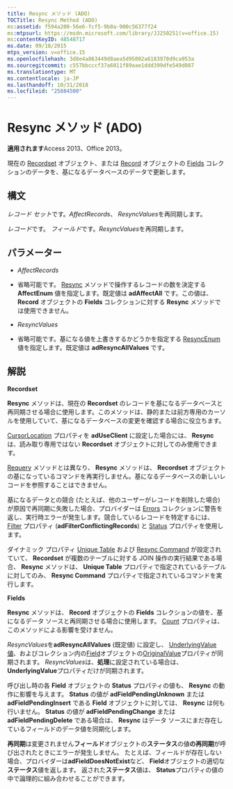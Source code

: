 ```yaml
---
title: Resync メソッド (ADO)
TOCTitle: Resync Method (ADO)
ms:assetid: f594a200-56e6-fcf5-9b0a-900c56377f24
ms:mtpsurl: https://msdn.microsoft.com/library/JJ250251(v=office.15)
ms:contentKeyID: 48548717
ms.date: 09/18/2015
mtps_version: v=office.15
ms.openlocfilehash: 3d8e4a863449d8aea5d95002a6183978d9ca953a
ms.sourcegitcommit: c557bbcccf37a6011f89aae1ddd399dfe549d087
ms.translationtype: MT
ms.contentlocale: ja-JP
ms.lasthandoff: 10/31/2018
ms.locfileid: "25884500"
---
```

# <a name="resync-method-ado"></a>Resync メソッド (ADO)


**適用されます**Access 2013、Office 2013。



現在の [Recordset](recordset-object-ado.md) オブジェクト、または [Record](fields-collection-ado.md) オブジェクトの [Fields](record-object-ado.md) コレクションのデータを、基になるデータベースのデータで更新します。

## <a name="syntax"></a>構文

*レコード セット*です。*AffectRecords*、 *ResyncValues*を再同期します。

*レコード*です。 *フィールド*です。*ResyncValues*を再同期します。

## <a name="parameters"></a>パラメーター

  - *AffectRecords*

  - 省略可能です。 [Resync](affectenum.md) メソッドで操作するレコードの数を決定する **AffectEnum** 値を指定します。既定値は **adAffectAll** です。この値は、 **Record** オブジェクトの **Fields** コレクションに対する **Resync** メソッドでは使用できません。

  - *ResyncValues*

  - 省略可能です。基になる値を上書きするかどうかを指定する [ResyncEnum](resyncenum.md) 値を指定します。既定値は **adResyncAllValues** です。

## <a name="remarks"></a>解説

**Recordset**

**Resync** メソッドは、現在の **Recordset** のレコードを基になるデータベースと再同期させる場合に使用します。このメソッドは、静的または前方専用のカーソルを使用していて、基になるデータベースの変更を確認する場合に役立ちます。

[CursorLocation](cursorlocation-property-ado.md) プロパティを **adUseClient** に設定した場合には、 **Resync** は、読み取り専用ではない **Recordset** オブジェクトに対してのみ使用できます。

[Requery](requery-method-ado.md) メソッドとは異なり、 **Resync** メソッドは、 **Recordset** オブジェクトの基になっているコマンドを再実行しません。基になるデータベースの新しいレコードを参照することはできません。

基になるデータとの競合 (たとえば、他のユーザーがレコードを削除した場合) が原因で再同期に失敗した場合、プロバイダーは [Errors](errors-collection-ado.md) コレクションに警告を返し、実行時エラーが発生します。競合しているレコードを特定するには、[Filter](filter-property-ado.md) プロパティ (**adFilterConflictingRecords**) と [Status](status-property-ado-recordset.md) プロパティを使用します。

ダイナミック プロパティ [Unique Table](unique-table-unique-schema-unique-catalog-properties-dynamic-ado.md) および [Resync Command](resync-command-property-dynamic-ado.md) が設定されていて、 **Recordset** が複数のテーブルに対する JOIN 操作の実行結果である場合、 **Resync** メソッドは、 **Unique Table** プロパティで指定されているテーブルに対してのみ、 **Resync Command** プロパティで指定されているコマンドを実行します。

**Fields**

**Resync** メソッドは、 **Record** オブジェクトの **Fields** コレクションの値を、基になるデータ ソースと再同期させる場合に使用します。 [Count](count-property-ado.md) プロパティは、このメソッドによる影響を受けません。

*ResyncValues*を**adResyncAllValues** (既定値) に設定し、 [UnderlyingValue](underlyingvalue-property-ado.md)[値](value-property-ado.md)、およびコレクション内の[Field](field-object-ado.md)オブジェクトの[OriginalValue](originalvalue-property-ado.md)プロパティが同期されます。 *ResyncValues*は、**処理**に設定されている場合は、 **UnderlyingValue**プロパティだけが同期されます。

呼び出し時の各 **Field** オブジェクトの **Status** プロパティの値も、 **Resync** の動作に影響を与えます。 **Status** の値が **adFieldPendingUnknown** または **adFieldPendingInsert** である **Field** オブジェクトに対しては、 **Resync** は何も行いません。 **Status** の値が **adFieldPendingChange** または **adFieldPendingDelete** である場合は、 **Resync** はデータ ソースにまだ存在しているフィールドのデータ値を同期化します。

**再同期**は変更されません**フィールド**オブジェクトの**ステータス**の値**の再同期**が呼び出されたときにエラーが発生しません。 たとえば、フィールドが存在しない場合、プロバイダーは**adFieldDoesNotExist**など、 **Field**オブジェクトの適切な**ステータス**値を返します。 返された**ステータス**値は、 **Status**プロパティの値の中で論理的に組み合わせることができます。

